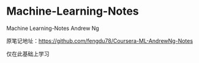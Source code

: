 # Machine-Learning-Notes
Machine Learning-Notes Andrew Ng

原笔记地址：https://github.com/fengdu78/Coursera-ML-AndrewNg-Notes

仅在此基础上学习
